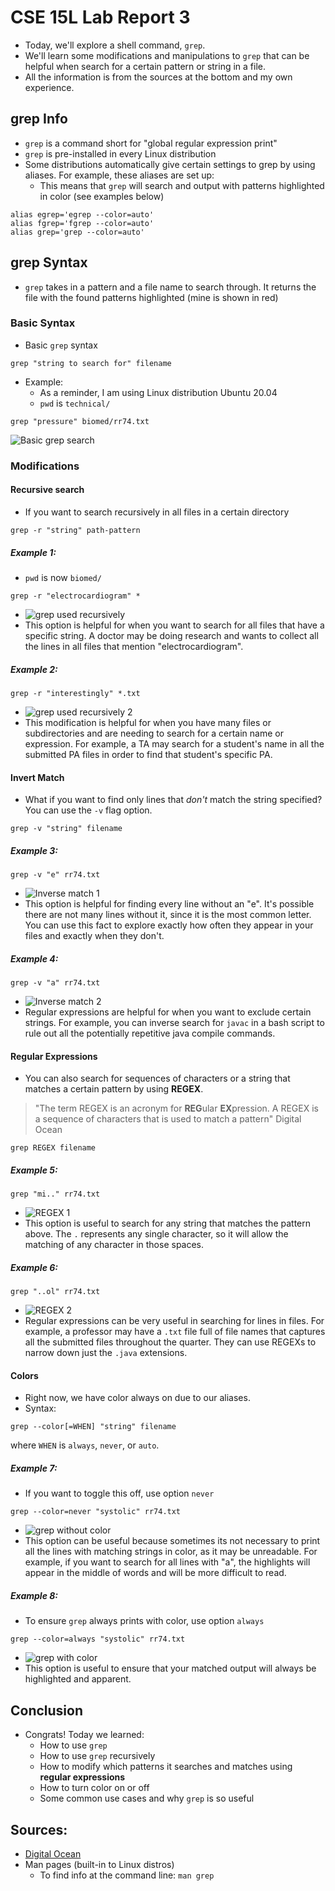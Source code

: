 # CSE 15L Lab Report 3
- Today, we'll explore a shell command, `grep`.
- We'll learn some modifications and manipulations to `grep` that can be helpful when search for a certain pattern or string in a file.
- All the information is from the sources at the bottom and my own experience.

## grep Info
- `grep` is a command short for "global regular expression print"
- `grep` is pre-installed in every Linux distribution
- Some distributions automatically give certain settings to grep by using aliases. For example, these aliases are set up:
	- This means that `grep` will search and output with patterns highlighted in color (see examples below)
```shell
alias egrep='egrep --color=auto'
alias fgrep='fgrep --color=auto'
alias grep='grep --color=auto'
```

## grep Syntax
- `grep` takes in a pattern and a file name to search through. It returns the file with the found patterns highlighted (mine is shown in red)
### Basic Syntax
- Basic `grep` syntax
```shell
grep "string to search for" filename
```
- Example:
	- As a reminder, I am using Linux distribution Ubuntu 20.04
	- `pwd` is `technical/`
```shell
grep "pressure" biomed/rr74.txt
```
![Basic grep search](img/grepPressure.png)


### Modifications
#### Recursive search
- If you want to search recursively in all files in a certain directory
```shell
grep -r "string" path-pattern
``` 

##### **Example 1**: 
- `pwd` is now `biomed/`
```shell
grep -r "electrocardiogram" *
``` 
- ![grep used recursively](img/grepRecursive.png)
- This option is helpful for when you want to search for all files that have a specific string. A doctor may be doing research and wants to collect all the lines in all files that mention "electrocardiogram".

##### **Example 2**:
```shell
grep -r "interestingly" *.txt
```
- ![grep used recursively 2](img/grepInterestingly.png)
- This modification is helpful for when you have many files or subdirectories and are needing to search for a certain name or expression. For example, a TA may search for a student's name in all the submitted PA files in order to find that student's specific PA. 

#### Invert Match
- What if you want to find only lines that *don't* match the string specified? You can use the `-v` flag option.
```shell
grep -v "string" filename
```

##### **Example 3**:
```shell
grep -v "e" rr74.txt
```
- ![Inverse match 1](img/grepInvert.png)
- This option is helpful for finding every line without an "e". It's possible there are not many lines without it, since it is the most common letter. You can use this fact to explore exactly how often they appear in your files and exactly when they don't.

##### **Example 4**:
```shell
grep -v "a" rr74.txt
```
- ![Inverse match 2](img/grepInvert2.png)
- Regular expressions are helpful for when you want to exclude certain strings. For example, you can inverse search for `javac` in a bash script to rule out all the potentially repetitive java compile commands.

#### Regular Expressions
- You can also search for sequences of characters or a string that matches a certain pattern by using **REGEX**.
> "The term REGEX is an acronym for **REG**ular **EX**pression. A REGEX is a sequence of characters that is used to match a pattern"
> Digital Ocean
```shell
grep REGEX filename
```

##### **Example 5**:
```shell
grep "mi.." rr74.txt
```
- ![REGEX 1](img/grepRegex.png)
- This option is useful to search for any string that matches the pattern above. The `.` represents any single character, so it will allow the matching of any character in those spaces.

##### **Example 6**:
```shell
grep "..ol" rr74.txt
```
- ![REGEX 2](img/grepRegex2.png)
- Regular expressions can be very useful in searching for lines in files. For example, a professor may have a `.txt` file full of file names that captures all the submitted files throughout the quarter. They can use REGEXs to narrow down just the `.java` extensions.

#### Colors
- Right now, we have color always on due to our aliases.
- Syntax:
```shell
grep --color[=WHEN] "string" filename
```
where `WHEN` is `always`, `never`, or `auto`.

##### **Example 7**:
- If you want to toggle this off, use option `never`
```shell
grep --color=never "systolic" rr74.txt
```
- ![grep without color](img/grepColorNever.png)
- This option can be useful because sometimes its not necessary to print all the lines with matching strings in color, as it may be unreadable. For example, if you want to search for all lines with "a", the highlights will appear in the middle of words and will be more difficult to read.

##### **Example 8**:
- To ensure `grep` always prints with color, use option `always`
```shell
grep --color=always "systolic" rr74.txt
```
- ![grep with color](img/grepColorAlways.png)
- This option is useful to ensure that your matched output will always be highlighted and apparent.

## Conclusion
- Congrats! Today we learned:
	- How to use `grep`
	- How to use `grep` recursively
	- How to modify which patterns it searches and matches using **regular expressions**
	- How to turn color on or off
	- Some common use cases and why `grep` is so useful

## Sources:
- [Digital Ocean](https://www.digitalocean.com/community/tutorials/grep-command-in-linux-unix)
- Man pages (built-in to Linux distros)
	- To find info at the command line: `man grep`
